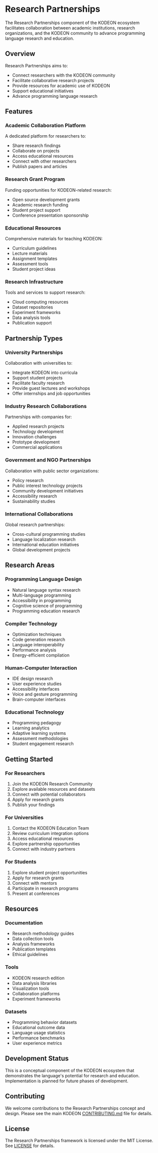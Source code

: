 # Research Partnerships

The Research Partnerships component of the KODEON ecosystem facilitates collaboration between academic institutions, research organizations, and the KODEON community to advance programming language research and education.

## Overview

Research Partnerships aims to:

-   Connect researchers with the KODEON community
-   Facilitate collaborative research projects
-   Provide resources for academic use of KODEON
-   Support educational initiatives
-   Advance programming language research

## Features

### Academic Collaboration Platform

A dedicated platform for researchers to:

-   Share research findings
-   Collaborate on projects
-   Access educational resources
-   Connect with other researchers
-   Publish papers and articles

### Research Grant Program

Funding opportunities for KODEON-related research:

-   Open source development grants
-   Academic research funding
-   Student project support
-   Conference presentation sponsorship

### Educational Resources

Comprehensive materials for teaching KODEON:

-   Curriculum guidelines
-   Lecture materials
-   Assignment templates
-   Assessment tools
-   Student project ideas

### Research Infrastructure

Tools and services to support research:

-   Cloud computing resources
-   Dataset repositories
-   Experiment frameworks
-   Data analysis tools
-   Publication support

## Partnership Types

### University Partnerships

Collaboration with universities to:

-   Integrate KODEON into curricula
-   Support student projects
-   Facilitate faculty research
-   Provide guest lectures and workshops
-   Offer internships and job opportunities

### Industry Research Collaborations

Partnerships with companies for:

-   Applied research projects
-   Technology development
-   Innovation challenges
-   Prototype development
-   Commercial applications

### Government and NGO Partnerships

Collaboration with public sector organizations:

-   Policy research
-   Public interest technology projects
-   Community development initiatives
-   Accessibility research
-   Sustainability studies

### International Collaborations

Global research partnerships:

-   Cross-cultural programming studies
-   Language localization research
-   International education initiatives
-   Global development projects

## Research Areas

### Programming Language Design

-   Natural language syntax research
-   Multi-language programming
-   Accessibility in programming
-   Cognitive science of programming
-   Programming education research

### Compiler Technology

-   Optimization techniques
-   Code generation research
-   Language interoperability
-   Performance analysis
-   Energy-efficient compilation

### Human-Computer Interaction

-   IDE design research
-   User experience studies
-   Accessibility interfaces
-   Voice and gesture programming
-   Brain-computer interfaces

### Educational Technology

-   Programming pedagogy
-   Learning analytics
-   Adaptive learning systems
-   Assessment methodologies
-   Student engagement research

## Getting Started

### For Researchers

1. Join the KODEON Research Community
2. Explore available resources and datasets
3. Connect with potential collaborators
4. Apply for research grants
5. Publish your findings

### For Universities

1. Contact the KODEON Education Team
2. Review curriculum integration options
3. Access educational resources
4. Explore partnership opportunities
5. Connect with industry partners

### For Students

1. Explore student project opportunities
2. Apply for research grants
3. Connect with mentors
4. Participate in research programs
5. Present at conferences

## Resources

### Documentation

-   Research methodology guides
-   Data collection tools
-   Analysis frameworks
-   Publication templates
-   Ethical guidelines

### Tools

-   KODEON research edition
-   Data analysis libraries
-   Visualization tools
-   Collaboration platforms
-   Experiment frameworks

### Datasets

-   Programming behavior datasets
-   Educational outcome data
-   Language usage statistics
-   Performance benchmarks
-   User experience metrics

## Development Status

This is a conceptual component of the KODEON ecosystem that demonstrates the language's potential for research and education. Implementation is planned for future phases of development.

## Contributing

We welcome contributions to the Research Partnerships concept and design. Please see the main KODEON [CONTRIBUTING.md](../../CONTRIBUTING.md) file for details.

## License

The Research Partnerships framework is licensed under the MIT License. See [LICENSE](../../LICENSE) for details.

